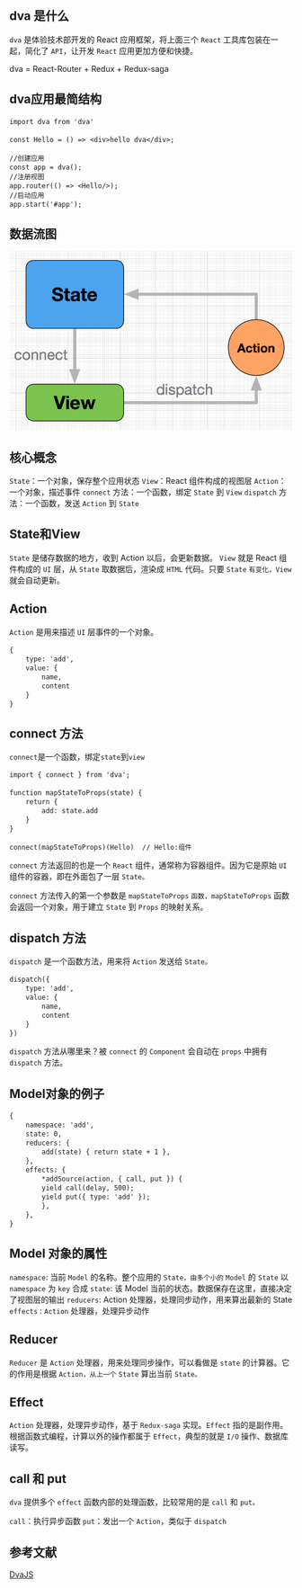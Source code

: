 ## dva 是什么

`dva` 是体验技术部开发的 React 应用框架，将上面三个 `React` 工具库包装在一起，简化了 `API`，让开发 `React` 应用更加方便和快捷。

dva = React-Router + Redux + Redux-saga

## dva应用最简结构

    import dva from 'dva'

    const Hello = () => <div>hello dva</div>;

    //创建应用
    const app = dva();
    //注册视图
    app.router(() => <Hello/>);
    //启动应用
    app.start('#app');

## 数据流图

 ![dva source](./../images/dva1.png)

 ## 核心概念

`State`：一个对象，保存整个应用状态
`View`：React 组件构成的视图层
`Action`：一个对象，描述事件
`connect` 方法：一个函数，绑定 `State` 到 `View`
`dispatch` 方法：一个函数，发送 `Action` 到 `State`

## State和View

`State` 是储存数据的地方，收到 Action 以后，会更新数据。
`View` 就是 React 组件构成的 `UI` 层，从 `State` 取数据后，渲染成 `HTML` 代码。只要 `State` `有变化，View` 就会自动更新。

##  Action

`Action` 是用来描述 `UI` 层事件的一个对象。

    {
        type: 'add',
        value: {
            name,
            content
        }
    }

## connect 方法

`connect`是一个函数，绑定`state`到`view`

    import { connect } from 'dva';

    function mapStateToProps(state) {
        return {
            add: state.add
        }
    }

    connect(mapStateToProps)(Hello)  // Hello:组件

`connect` 方法返回的也是一个 `React` 组件，通常称为容器组件。因为它是原始 `UI` 组件的容器，即在外面包了一层 `State。`

`connect` 方法传入的第一个参数是 `mapStateToProps` `函数，mapStateToProps` 函数会返回一个对象，用于建立 `State` 到 `Props` 的映射关系。

## dispatch 方法

`dispatch` 是一个函数方法，用来将 `Action` 发送给 `State。`

    dispatch({
        type: 'add',
        value: {
            name,
            content
        }
    })

`dispatch` 方法从哪里来？被 `connect` 的 `Component` 会自动在 `props` 中拥有 `dispatch` 方法。

## Model对象的例子

    {
        namespace: 'add',
        state: 0,
        reducers: {
            add(state) { return state + 1 },
        },
        effects: {
            *addSource(action, { call, put }) {
            yield call(delay, 500);
            yield put({ type: 'add' });
            },
        },
    }

## Model 对象的属性

`namespace`: 当前 `Model` 的名称。整个应用的 `State，由多个小的` `Model` 的 `State` 以 `namespace` 为 `key` 合成
`state`: 该 Model 当前的状态。数据保存在这里，直接决定了视图层的输出
`reducers`: Action 处理器，处理同步动作，用来算出最新的 State
`effects：Action` 处理器，处理异步动作

## Reducer

`Reducer` 是 `Action` 处理器，用来处理同步操作，可以看做是 `state` 的计算器。它的作用是根据 `Action，从上一个` `State` 算出当前 `State。`

## Effect

`Action` 处理器，处理异步动作，基于 `Redux-saga` 实现。`Effect` 指的是副作用。根据函数式编程，计算以外的操作都属于 `Effect`，典型的就是 `I/O` 操作、数据库读写。

## call 和 put

`dva` 提供多个 `effect` 函数内部的处理函数，比较常用的是 `call` 和 `put。`

`call`：执行异步函数
`put`：发出一个 `Action`，类似于 `dispatch`

## 参考文献

[DvaJS](https://dvajs.com/)
